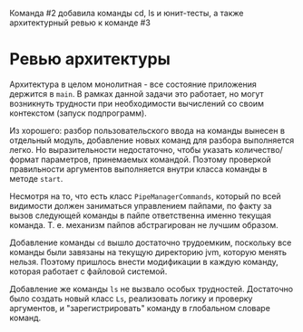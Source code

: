 Команда #2 добавила команды cd, ls и юнит-тесты, а также архитектурный ревью к команде #3

# Ревью архитектуры

Архитектура в целом монолитная - все состояние приложения держится в `main`. В рамках данной задачи это работает, но могут возникнуть трудности при необходимости вычислений со своим контекстом (запуск подпрограмм).

Из хорошего: разбор пользовательского ввода на команды вынесен в отдельный модуль, добавление новых команд для разбора выполняется легко. Но выразительности недостаточно, чтобы указать количество/формат параметров, принемаемых командой. Поэтому проверкой правильности аргументов выполняется внутри класса команды в методе `start`.

Несмотря на то, что есть класс `PipeManagerCommands`, который по всей видимости должен заниматься управлением пайпами, по факту за вызов следующей команды в пайпе ответственна именно текущая команда. Т. е. механизм пайпов абстрагирован не лучшим образом.

Добавление команды `cd` вышло достаточно трудоемким, поскольку все команды были завязаны на текущую директорию jvm, которую менять нельзя. Поэтому пришлось внести модификации в каждую команду, которая работает с файловой системой.

Добавление же команды `ls` не вызвало особых трудностей. Достаточно было создать новый класс `Ls`, реализовать логику и проверку аргументов, и "зарегистрировать" команду в глобальном словаре команд.

